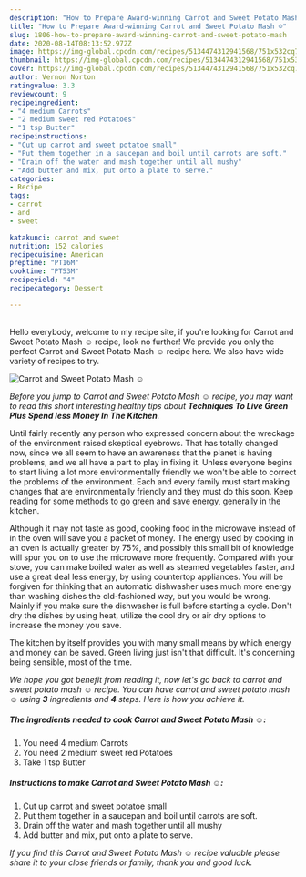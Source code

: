 ```yaml
---
description: "How to Prepare Award-winning Carrot and Sweet Potato Mash ☺"
title: "How to Prepare Award-winning Carrot and Sweet Potato Mash ☺"
slug: 1806-how-to-prepare-award-winning-carrot-and-sweet-potato-mash
date: 2020-08-14T08:13:52.972Z
image: https://img-global.cpcdn.com/recipes/5134474312941568/751x532cq70/carrot-and-sweet-potato-mash-☺-recipe-main-photo.jpg
thumbnail: https://img-global.cpcdn.com/recipes/5134474312941568/751x532cq70/carrot-and-sweet-potato-mash-☺-recipe-main-photo.jpg
cover: https://img-global.cpcdn.com/recipes/5134474312941568/751x532cq70/carrot-and-sweet-potato-mash-☺-recipe-main-photo.jpg
author: Vernon Norton
ratingvalue: 3.3
reviewcount: 9
recipeingredient:
- "4 medium Carrots"
- "2 medium sweet red Potatoes"
- "1 tsp Butter"
recipeinstructions:
- "Cut up carrot and sweet potatoe small"
- "Put them together in a saucepan and boil until carrots are soft."
- "Drain off the water and mash together until all mushy"
- "Add butter and mix, put onto a plate to serve."
categories:
- Recipe
tags:
- carrot
- and
- sweet

katakunci: carrot and sweet 
nutrition: 152 calories
recipecuisine: American
preptime: "PT16M"
cooktime: "PT53M"
recipeyield: "4"
recipecategory: Dessert

---
```

<br>
Hello everybody, welcome to my recipe site, if you're looking for Carrot and Sweet Potato Mash ☺ recipe, look no further! We provide you only the perfect Carrot and Sweet Potato Mash ☺ recipe here. We also have wide variety of recipes to try.
<br>


![Carrot and Sweet Potato Mash ☺](https://img-global.cpcdn.com/recipes/5134474312941568/751x532cq70/carrot-and-sweet-potato-mash-☺-recipe-main-photo.jpg)

<i>Before you jump to Carrot and Sweet Potato Mash ☺ recipe, you may want to read this short interesting healthy tips about 
<strong>Techniques To Live Green Plus Spend less Money In The Kitchen</strong>.</i>
</br>

Until fairly recently any person who expressed concern about the wreckage of the environment raised skeptical eyebrows. That has totally changed now, since we all seem to have an awareness that the planet is having problems, and we all have a part to play in fixing it. Unless everyone begins to start living a lot more environmentally friendly we won't be able to correct the problems of the environment. Each and every family must start making changes that are environmentally friendly and they must do this soon. Keep reading for some methods to go green and save energy, generally in the kitchen.

Although it may not taste as good, cooking food in the microwave instead of in the oven will save you a packet of money. The energy used by cooking in an oven is actually greater by 75%, and possibly this small bit of knowledge will spur you on to use the microwave more frequently. Compared with your stove, you can make boiled water as well as steamed vegetables faster, and use a great deal less energy, by using countertop appliances. You will be forgiven for thinking that an automatic dishwasher uses much more energy than washing dishes the old-fashioned way, but you would be wrong. Mainly if you make sure the dishwasher is full before starting a cycle. Don't dry the dishes by using heat, utilize the cool dry or air dry options to increase the money you save.

The kitchen by itself provides you with many small means by which energy and money can be saved. Green living just isn't that difficult. It's concerning being sensible, most of the time.


<i>We hope you got benefit from reading it, now let's go back to carrot and sweet potato mash ☺ recipe. You can have carrot and sweet potato mash ☺ using <strong>3</strong> ingredients and <strong>4</strong> steps. Here is how you achieve it.
</i>

##### The ingredients needed to cook Carrot and Sweet Potato Mash ☺:

1. You need 4 medium Carrots
1. You need 2 medium sweet red Potatoes
1. Take 1 tsp Butter


##### Instructions to make Carrot and Sweet Potato Mash ☺:

1. Cut up carrot and sweet potatoe small
1. Put them together in a saucepan and boil until carrots are soft.
1. Drain off the water and mash together until all mushy
1. Add butter and mix, put onto a plate to serve.


<i>If you find this Carrot and Sweet Potato Mash ☺ recipe valuable please share it to your close friends or family, thank you and good luck.</i>
